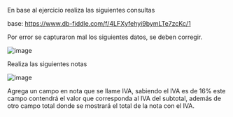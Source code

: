 En base al ejercicio realiza las siguientes consultas

base: https://www.db-fiddle.com/f/4LFXyfehyi9bymLTe7zcKc/1

Por error se capturaron mal los siguientes datos, se deben corregir.

![image](https://user-images.githubusercontent.com/91554777/171071745-a92dfd2f-2cf2-4bed-a081-8728f93fc005.png)

Realiza las siguientes notas

![image](https://user-images.githubusercontent.com/91554777/171071841-ef5e3549-0235-4c77-846d-62aee10873cf.png)


Agrega un campo en nota que se llame IVA, sabiendo el IVA es de 16% este campo contendrá el valor que corresponda al IVA del subtotal, además de otro campo total donde se mostrará el total de la nota con el IVA.

